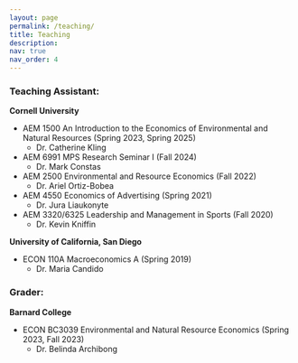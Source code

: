 ```yaml
---
layout: page
permalink: /teaching/
title: Teaching
description: 
nav: true
nav_order: 4
---
```


### Teaching Assistant:

**Cornell University**
* AEM 1500 An Introduction to the Economics of Environmental and Natural Resources (Spring 2023, Spring 2025)
    * Dr. Catherine Kling 
* AEM 6991 MPS Research Seminar I (Fall 2024)
    * Dr. Mark Constas
* AEM 2500 Environmental and Resource Economics (Fall 2022)
    * Dr. Ariel Ortiz-Bobea
* AEM 4550 Economics of Advertising (Spring 2021)
    * Dr. Jura Liaukonyte
* AEM 3320/6325 Leadership and Management in Sports (Fall 2020)
    * Dr. Kevin Kniffin

**University of California, San Diego**
* ECON 110A Macroeconomics A (Spring 2019)
    * Dr. Maria Candido

### Grader:
**Barnard College**
* ECON BC3039 Environmental and Natural Resource Economics (Spring 2023, Fall 2023)
    * Dr. Belinda Archibong